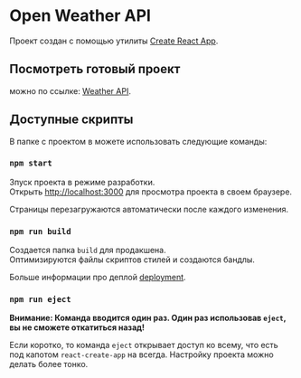# Open Weather API

Проект создан с помощью утилиты [Create React App](https://github.com/facebook/create-react-app).

## Посмотреть готовый проект

можно по ссылке: [Weather API](http://weather.1176783-cv94419.tw1.ru/).

## Доступные скрипты

В папке с проектом в можете использовать следующие команды:

### `npm start`

Зпуск проекта в режиме разработки.\
Открыть [http://localhost:3000](http://localhost:3000) для просмотра проекта в своем браузере.

Страницы перезагружаются автоматически после каждого изменения.

### `npm run build`

Создается папка `build` для продакшена.\
Оптимизируются файлы скриптов стилей и создаются бандлы.

Больше информации про деплой [deployment](https://facebook.github.io/create-react-app/docs/deployment).

### `npm run eject`

**Внимание: Команда вводится один раз. Один раз использовав `eject`, вы не сможете откатиться назад!**

Если коротко, то команда `eject` открывает доступ ко всему, что есть под капотом `react-create-app` на всегда. Настройку проекта можно делать более тонко.

